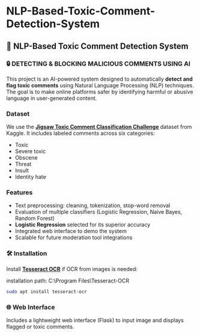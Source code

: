 # NLP-Based-Toxic-Comment-Detection-System


## 🧠 NLP-Based Toxic Comment Detection System

### 🔒 DETECTING & BLOCKING MALICIOUS COMMENTS USING AI

This project is an AI-powered system designed to automatically **detect and flag toxic comments** using Natural Language Processing (NLP) techniques. The goal is to make online platforms safer by identifying harmful or abusive language in user-generated content.

### Dataset

We use the [**Jigsaw Toxic Comment Classification Challenge**](https://www.kaggle.com/competitions/jigsaw-toxic-comment-classification-challenge) dataset from Kaggle.
It includes labeled comments across six categories:

* Toxic
* Severe toxic
* Obscene
* Threat
* Insult
* Identity hate

### Features

* Text preprocessing: cleaning, tokenization, stop-word removal
* Evaluation of multiple classifiers (Logistic Regression, Naive Bayes, Random Forest)
* **Logistic Regression** selected for its superior accuracy
* Integrated web interface to demo the system
* Scalable for future moderation tool integrations

### 🛠️ Installation

Install [**Tesseract OCR**](https://github.com/tesseract-ocr/tesseract) if OCR from images is needed:

installation path: C:\Program Files\Tesseract-OCR

```bash
sudo apt install tesseract-ocr
```

### 🌐 Web Interface

Includes a lightweight web interface (Flask) to input image and displays flagged or toxic comments.


